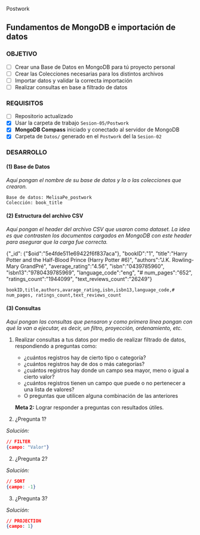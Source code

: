 Postwork
## Fundamentos de MongoDB e importación de datos

### OBJETIVO
- [ ] Crear una Base de Datos en MongoDB para tú proyecto personal
- [ ] Crear las Colecciones necesarias para los distintos archivos
- [ ] Importar datos y validar la correcta importación
- [ ] Realizar consultas en base a filtrado de datos

### REQUISITOS
- [ ] Repositorio actualizado
- [x] Usar la carpeta de trabajo `Sesion-05/Postwork`
- [x] __MongoDB Compass__ iniciado y conectado al servidor de MongoDB
- [x] Carpeta de `Datos/` generado en el `Postwork` del la `Sesion-02`

### DESARROLLO

#### (1) Base de Datos

*Aquí pongan el nombre de su base de datos y la o las colecciones que crearon.*

```
Base de datos: MelisaPe_postwork
Colección: book_title
```

#### (2) Estructura del archivo CSV

*Aquí pongan el header del archivo CSV que usaron como dataset. La idea es que contrasten los documentos cargados en MongoDB con este header para asegurar que la carga fue correcta.*

{"_id":
    {"$oid":"5e4fde511e69422f6f837aca"}, 
    "bookID":"1",
    "title":"Harry Potter and the Half-Blood Prince (Harry Potter  #6)",
    "authors":"J.K. Rowling-Mary GrandPré",
    "average_rating":"4.56",
    "isbn":"0439785960",
    "isbn13":"9780439785969",
    "language_code":"eng",
    "# num_pages":"652",
    "ratings_count":"1944099",
    "text_reviews_count":"26249"}

```
bookID,title,authors,avarage_rating,isbn,isbn13,language_code,# num_pages, ratings_count,text_reviews_count
```

#### (3) Consultas

*Aquí pongan las consultas que pensaron y como primera línea pongan con qué la van a ejecutar, es decir, un filtro, proyección, ordenamiento, etc.*

1. Realizar consultas a tus datos por medio de realizar filtrado de datos, respondiendo a preguntas como:
   - ¿cuántos registros hay de cierto tipo o categoría?
   - ¿cuántos registros hay de dos o más categorías?
   - ¿cuántos registros hay donde un campo sea mayor, meno o igual a cierto valor?
   - ¿cuántos registros tienen un campo que puede o no pertenecer a una lista de valores?
   - O preguntas que utilicen alguna combinación de las anteriores

   __Meta 2:__ Lograr responder a preguntas con resultados útiles.


1. ¿Pregunta 1?

*Solución:*

```json
// FILTER
{campo: "Valor"}
```

2. ¿Pregunta 2?

*Solución:*

```json
// SORT
{campo: -1}
```

3. ¿Pregunta 3?

*Solución:*

```json
// PROJECTION
{campo: 1}
```
